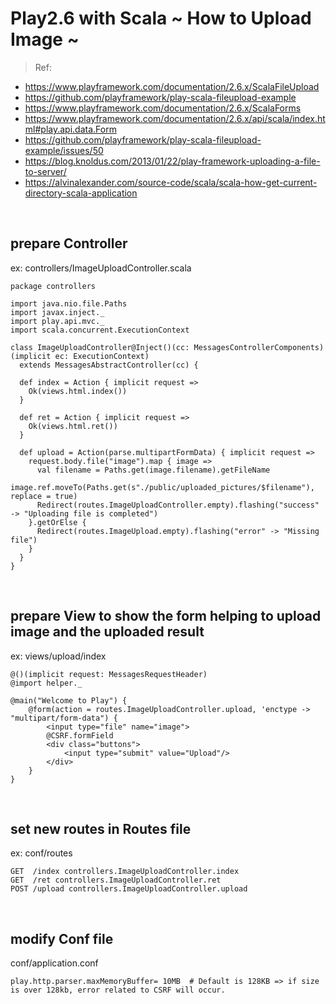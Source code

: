 # Play2.6 with Scala ~ How to Upload Image ~
> Ref:
- https://www.playframework.com/documentation/2.6.x/ScalaFileUpload
- https://github.com/playframework/play-scala-fileupload-example
- https://www.playframework.com/documentation/2.6.x/ScalaForms
- https://www.playframework.com/documentation/2.6.x/api/scala/index.html#play.api.data.Form
- https://github.com/playframework/play-scala-fileupload-example/issues/50
- https://blog.knoldus.com/2013/01/22/play-framework-uploading-a-file-to-server/
- https://alvinalexander.com/source-code/scala/scala-how-get-current-directory-scala-application
<br>

## prepare Controller
ex: controllers/ImageUploadController.scala
```
package controllers

import java.nio.file.Paths
import javax.inject._
import play.api.mvc._
import scala.concurrent.ExecutionContext

class ImageUploadController@Inject()(cc: MessagesControllerComponents)(implicit ec: ExecutionContext)
  extends MessagesAbstractController(cc) {

  def index = Action { implicit request =>
    Ok(views.html.index())
  }
  
  def ret = Action { implicit request =>
    Ok(views.html.ret())
  }

  def upload = Action(parse.multipartFormData) { implicit request =>
    request.body.file("image").map { image =>
      val filename = Paths.get(image.filename).getFileName
      image.ref.moveTo(Paths.get(s"./public/uploaded_pictures/$filename"), replace = true)
      Redirect(routes.ImageUploadController.empty).flashing("success" -> "Uploading file is completed")
    }.getOrElse {
      Redirect(routes.ImageUpload.empty).flashing("error" -> "Missing file")
    }
  }
}
```
<br>

## prepare View to show the form helping to upload image and the uploaded result 
ex: views/upload/index
```
@()(implicit request: MessagesRequestHeader)
@import helper._

@main("Welcome to Play") {
    @form(action = routes.ImageUploadController.upload, 'enctype -> "multipart/form-data") {
        <input type="file" name="image">
        @CSRF.formField
        <div class="buttons">
            <input type="submit" value="Upload"/>
        </div>
    }
}
```
<br>

## set new routes in Routes file
ex: conf/routes
```
GET  /index controllers.ImageUploadController.index
GET  /ret controllers.ImageUploadController.ret
POST /upload controllers.ImageUploadController.upload
```
<br>

## modify Conf file
conf/application.conf
```
play.http.parser.maxMemoryBuffer= 10MB  # Default is 128KB => if size is over 128kb, error related to CSRF will occur.
```

